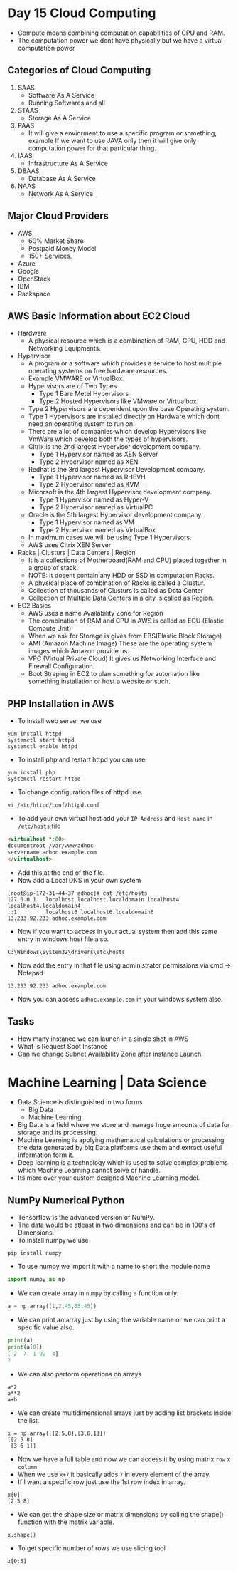 # Day 15 Cloud Computing
*   Compute means combining computation capabilities of CPU and RAM.
*   The computation power we dont have physically but we have a virtual computation power
## Categories of Cloud Computing
1.  SAAS
    *   Software As A Service
    *   Running Softwares and all  
2.  STAAS
    *   Storage As A Service
3.  PAAS
    *   It will give a enviorment to use a specific program or something, example If we want to use JAVA only then it will give only computation power for that particular thing.
4.  IAAS
    *   Infrastructure As A Service
5.  DBAAS
    *   Database As A Service
6.  NAAS
    *   Network As A Service

## Major Cloud Providers
*   AWS
    *   60% Market Share
    *   Postpaid Money Model
    *   150+ Services.
*   Azure
*   Google
*   OpenStack
*   IBM
*   Rackspace

## AWS Basic Information about EC2 Cloud
*   Hardware
    *   A physical resource which is a combination of RAM, CPU, HDD and Networking Equipments.
*   Hypervisor
    *   A program or a software which provides a service to host multiple operating systems on free hardware resources.
    *   Example VMWARE or VirtualBox.
    *   Hypervisors are of Two Types
        *   Type 1 Bare Metel Hypervisors
        *   Type 2 Hosted Hypervisors like VMware or Virtualbox.
    *   Type 2 Hypervisors are dependent upon the base Operating system.
    *   Type 1 Hypervisors are installed directly on Hardware which dont need an operating system to run on.
    * There are a lot of companies which develop Hypervisors like VmWare which develop both the types of hypervisors.
    *   Citrix is the 2nd largest Hypervisor development company.
        *   Type 1 Hypervisor named as XEN Server
        *   Type 2 Hypervisor named as XEN
    *   Redhat is the 3rd largest Hypervisor Development company.
        *   Type 1 Hypervisor named as RHEVH
        *   Type 2 Hypervisor named as KVM
    *   Micorsoft is the 4th largest Hypervisor development company.
        *   Type 1 Hypervisor named as Hyper-V
        *   Type 2 Hypervisor named as VirtualPC
    *   Oracle is the 5th largest Hypervisor development company.
        *   Type 1 Hypervisor named as VM
        *   Type 2 Hypervisor named as VirtualBox
    *   In maximum cases we will be using Type 1 Hypervisors.
    *   AWS uses Citrix XEN Server
*   Racks | Clusturs | Data Centers | Region
    *   It is a collections of Motherboard(RAM and CPU) placed together in a group of stack.
    *   NOTE: It dosent contain any HDD or SSD in computation Racks.
    *  A physical place of combination of Racks is called a Clustur.
    *   Collection of thousands of Clusturs is called as Data Center
    *   Collection of Multiple Data Centers in a city is called as Region.
*   EC2 Basics
    *   AWS uses a name Availability Zone for Region
    *   The combination of RAM and CPU in AWS is called as ECU (Elastic Compute Unit)
    *   When we ask for Storage is gives from EBS(Elastic Block Storage)
    *   AMI (Amazon Machine Image) These are the operating system images which Amazon provide us.
    *   VPC (Virtual Private Cloud) It gives us Networking Interface and Firewall Configuration.
    *   Boot Straping in EC2 to plan something for automation like something installation or host a website or such.
## PHP Installation in AWS
*   To install web server we use
```
yum install httpd
systemctl start httpd
systemctl enable httpd
```
*   To install php and restart httpd you can use
```
yum install php
systemctl restart httpd
```
*   To change configuration files of httpd use.
```
vi /etc/httpd/conf/httpd.conf
```
*   To add your own virtual host add your ```IP Address``` and ```Host name``` in ```/etc/hosts``` file
```html
<virtualhost *:80>
documentroot /var/www/adhoc
servername adhoc.example.com
</virtualhost>
```
*   Add this at the end of the file.
*   Now add a Local DNS in your own system
```
[root@ip-172-31-44-37 adhoc]# cat /etc/hosts
127.0.0.1   localhost localhost.localdomain localhost4 localhost4.localdomain4
::1         localhost6 localhost6.localdomain6
13.233.92.233 adhoc.example.com
```
*   Now if you want to access in your actual system then add this same entry in windows host file also.
```
C:\Windows\System32\drivers\etc\hosts
```
*   Now add the entry in that file using administrator permissions via cmd -> Notepad
```
13.233.92.233 adhoc.example.com
```
*   Now you can access ```adhoc.example.com``` in your windows system also.

## Tasks
*   How many instance we can launch in a single shot in AWS 
*   What is Request Spot Instance
*   Can we change Subnet Availability Zone after instance Launch.

# Machine Learning | Data Science
*   Data Science is distinguished in two forms
    *   Big Data
    *   Machine Learning
*   Big Data is a field where we store and manage huge amounts of data for storage and its processing.
*   Machine Learning is applying mathematical calculations or processing the data generated by big Data platforms use them and extract useful information form it.
*   Deep learning is a technology which is used to solve complex problems which Machine Learning cannot solve or handle.
*   Its more over your custom designed Machine Learning model.




## NumPy Numerical Python
*   Tensorflow is the advanced version of NumPy.
*   The data would be atleast in two dimensions and can be in 100's of Dimensions.
*   To install numpy we use
```   
pip install numpy
```
*   To use numpy we import it with a name to short the module name
```py
import numpy as np
```
*   We can create array in ```numpy``` by calling a function only.
```py
a = np.array([1,2,45,35,45])
```
*   We can print an array just by using the variable name or we can print a specific value also.
```py
print(a)
print(a[0])
[ 2  7  1 99  4]
2
```
*   We can also perform operations on arrays
```
a*2
a**2
a+b
```
*   We can create multidimensional arrays just by adding list brackets inside the list.
```
x = np.array([[2,5,8],[3,6,1]])
[[2 5 8]
 [3 6 1]]
```
*   Now we have a full table and now we can access it by using matrix ```row``` x ```column```
*   When we use ```x+7``` it basically adds ```7``` in every element of the array.
*   If I want a specific row just use the 1st row index in array.
```
x[0]
[2 5 8]
```
*   We can get the shape size or matrix dimensions by calling the shape() function with the matrix variable.
```
x.shape()
```
*   To get specific number of rows we use slicing tool
```
z[0:5]
```
